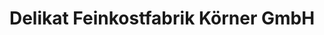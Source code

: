 ---
title: "Delikat Feinkostfabrik Körner GmbH"
url: /bonn/delikat-feinkostfabrik-koerner-gmbh/
shop: Feinkost
---